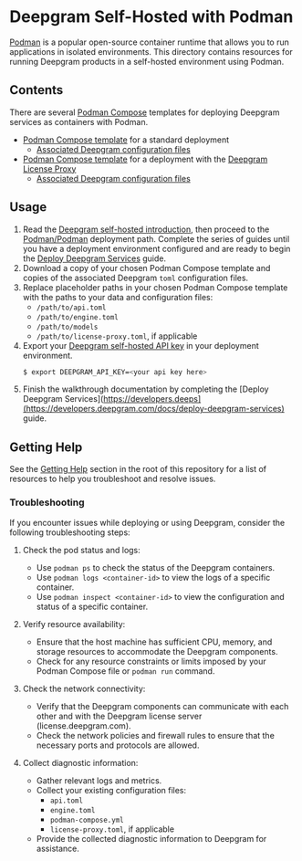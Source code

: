 # Deepgram Self-Hosted with Podman
[Podman](https://podman.io/) is a popular open-source container runtime that allows you to run applications in isolated environments. This directory contains resources for running Deepgram products in a self-hosted environment using Podman.

## Contents

There are several [Podman Compose](https://github.com/containers/podman-compose) templates for deploying Deepgram services as containers with Podman.

* [Podman Compose template](./podman-compose.standard.yml) for a standard deployment
    * [Associated Deepgram configuration files](../common/standard_deploy/)
* [Podman Compose template](./podman-compose.license-proxy.yml) for a deployment with the [Deepgram License Proxy](https://developers.deepgram.com/docs/license-proxy)
    * [Associated Deepgram configuration files](../common/license_proxy_deploy/)
## Usage
1. Read the [Deepgram self-hosted introduction](https://developers.deepgram.com/docs/self-hosted-introduction), then proceed to the [Podman/Podman](https://developers.deepgram.com/docs/podmanpodman) deployment path. Complete the series of guides until you have a deployment environment configured and are ready to begin the [Deploy Deepgram Services](https://developers.deepgram.com/docs/deploy-deepgram-services) guide.
2. Download a copy of your chosen Podman Compose template and copies of the associated Deepgram `toml` configuration files.
3. Replace placeholder paths in your chosen Podman Compose template with the paths to your data and configuration files:
    * `/path/to/api.toml`
    * `/path/to/engine.toml`
    * `/path/to/models`
    * `/path/to/license-proxy.toml`, if applicable
4. Export your [Deepgram self-hosted API key](https://developers.deepgram.com/docs/on-prem-self-service-tutorial#create-an-on-prem-api-key) in your deployment environment.
    ```bash
    $ export DEEPGRAM_API_KEY=<your api key here>
    ```
4. Finish the walkthrough documentation by completing the [Deploy Deepgram Services](https://developers.deeps](https://developers.deepgram.com/docs/deploy-deepgram-services) guide.

## Getting Help

See the [Getting Help](../README.md#getting-help) section in the root of this repository for a list of resources to help you troubleshoot and resolve issues.

### Troubleshooting

If you encounter issues while deploying or using Deepgram, consider the following troubleshooting steps:

1. Check the pod status and logs:
   - Use `podman ps` to check the status of the Deepgram containers.
   - Use `podman logs <container-id>` to view the logs of a specific container.
   - Use `podman inspect <container-id>` to view the configuration and status of a specific container.

2. Verify resource availability:
   - Ensure that the host machine has sufficient CPU, memory, and storage resources to accommodate the Deepgram components.
   - Check for any resource constraints or limits imposed by your Podman Compose file or `podman run` command.

3. Check the network connectivity:
   - Verify that the Deepgram components can communicate with each other and with the Deepgram license server (license.deepgram.com).
   - Check the network policies and firewall rules to ensure that the necessary ports and protocols are allowed.

4. Collect diagnostic information:
   - Gather relevant logs and metrics.
   - Collect your existing configuration files:
     - `api.toml`
     - `engine.toml`
     - `podman-compose.yml`
     - `license-proxy.toml`, if applicable
   - Provide the collected diagnostic information to Deepgram for assistance.


